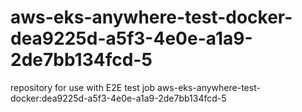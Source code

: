 # aws-eks-anywhere-test-docker-dea9225d-a5f3-4e0e-a1a9-2de7bb134fcd-5
repository for use with E2E test job aws-eks-anywhere-test-docker:dea9225d-a5f3-4e0e-a1a9-2de7bb134fcd-5
